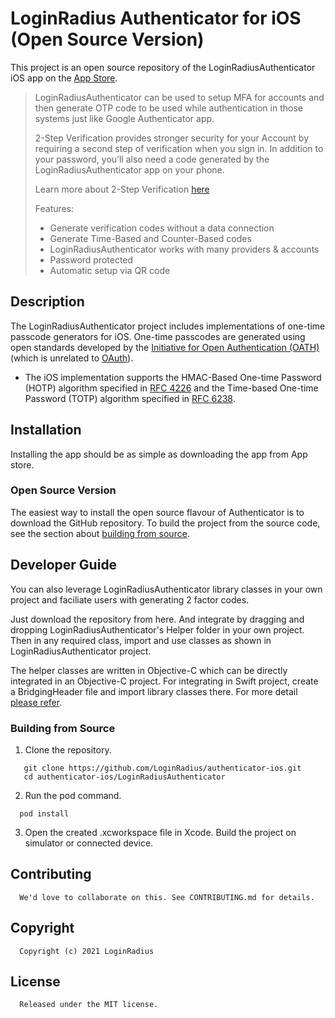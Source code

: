 # LoginRadius Authenticator for iOS (Open Source Version)

This project is an open source repository of the LoginRadiusAuthenticator iOS app on
the [App Store](https://apps.apple.com/us/app/loginradius-authenticator/id1546040932). 

> LoginRadiusAuthenticator can be used to setup MFA for accounts and then generate OTP code to be used while authentication in those systems just like Google Authenticator app.
>
> 2-Step Verification provides stronger security for your Account by
> requiring a second step of verification when you sign in. In addition to your
> password, you’ll also need a code generated by the LoginRadiusAuthenticator app on
> your phone.
>
> Learn more about 2-Step Verification [here](https://g.co/2step)
>
> Features:
> * Generate verification codes without a data connection
> * Generate Time-Based and Counter-Based codes
> * LoginRadiusAuthenticator works with many providers & accounts
> * Password protected
> * Automatic setup via QR code

## Description

The LoginRadiusAuthenticator project includes implementations of one-time passcode
generators for iOS. One-time passcodes are generated using open standards
developed by the [Initiative for Open Authentication (OATH)](https://openauthentication.org/) (which is
unrelated to [OAuth](https://oauth.net/)).

* The iOS implementation supports the HMAC-Based One-time Password (HOTP)
  algorithm specified in [RFC 4226](https://tools.ietf.org/html/rfc4226) and the Time-based One-time Password
  (TOTP) algorithm specified in [RFC 6238](https://tools.ietf.org/html/rfc6238).

## Installation

Installing the app should be as simple as downloading the
app from App store.


### Open Source Version

The easiest way to install the open source flavour of Authenticator is to
download the GitHub repository. To build the project from the source code, see the section about
[building from source](#building-from-source).

## Developer Guide

You can also leverage LoginRadiusAuthenticator library classes in your own project and faciliate users with generating 2 factor codes.

Just download the repository from here. And integrate by dragging and dropping LoginRadiusAuthenticator's Helper folder in your own project. Then in any required class, import and use classes as shown in LoginRadiusAuthenticator project.

The helper classes are written in Objective-C which can be directly integrated in an Objective-C project. For integrating in Swift project, create a BridgingHeader file and import library classes there.
For more detail [please refer](https://developer.apple.com/documentation/swift/imported_c_and_objective-c_apis/importing_objective-c_into_swift).

### Building from Source

1. Clone the repository.

```
   git clone https://github.com/LoginRadius/authenticator-ios.git
   cd authenticator-ios/LoginRadiusAuthenticator
   ```

2. Run the pod command.

```
  pod install
  ```

3. Open the created .xcworkspace file in Xcode. Build the project on simulator or connected device.

## Contributing

```
  We'd love to collaborate on this. See CONTRIBUTING.md for details.
  ```

## Copyright

```
  Copyright (c) 2021 LoginRadius
  ```
## License

```
  Released under the MIT license.
  ```
